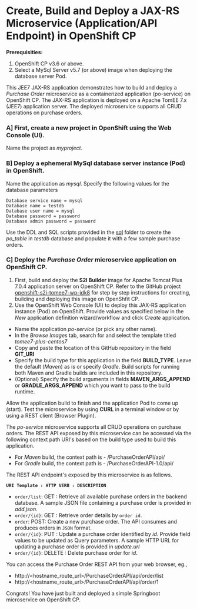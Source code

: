 #  Create, Build and Deploy a JAX-RS Microservice (Application/API Endpoint) in OpenShift CP

**Prerequisities:**
1.  OpenShift CP v3.6 or above.
2.  Select a MySql Server v5.7 (or above) image when deploying the database server Pod.

This JEE7 JAX-RS application demonstrates how to build and deploy a *Purchase Order* microservice as a containerized application (po-service) on OpenShift CP. The JAX-RS application is deployed on a Apache TomEE 7.x (JEE7) application server.  The deployed microservice supports all CRUD operations on purchase orders.

### A] First, create a new project in OpenShift using the Web Console (UI).
Name the project as *myproject*.
### B] Deploy a ephemeral MySql database server instance (Pod) in OpenShift.
Name the application as *mysql*.  Specify the following values for the database parameters
```
Database service name = mysql
Database name = testdb
Database user name = mysql
Database password = password
Database admin password = password
```
Use the DDL and SQL scripts provided in the [sql](https://github.com/ganrad/ocp-tomee7-jaxrs-po/tree/master/src/main/resources/META-INF/sql) folder to create the *po_table* in *testdb* database and populate it with a few sample purchase orders.

### C] Deploy the *Purchase Order* microservice application on OpenShift CP.
1. First, build and deploy the **S2I Builder** image for Apache Tomcat Plus 7.0.4 application server on OpenShift CP.  Refer to the GitHub project [openshift-s2i-tomee7-wp-jdk8](https://github.com/ganrad/openshift-s2i-tomee7-wp-jdk8) for step by step instructions for creating, building and deploying this image on OpenShfit CP.
2. Use the OpenShift Web Console (UI) to deploy this JAX-RS application instance (Pod) on OpenShift. Provide values as specified below in the *New* application definition wizard/workflow and click *Create* application.
- Name the application *po-service* (or pick any other name).
- In the *Browse Images* tab, search for and select the template titled *tomee7-plus-centos7*
- Copy and paste the location of this GitHub repository in the field **GIT_URI**
- Specify the build type for this application in the field **BUILD_TYPE**.  Leave the default (*Maven*) as is or specify *Gradle*.  Build scripts for running both Maven and Gradle builds are included in this repository.
- (Optional) Specify the build arguments in fields **MAVEN_ARGS_APPEND** or **GRADLE_ARGS_APPEND** which you want to pass to the build runtime.

Allow the application build to finish and the application Pod to come up (start).  Test the microservice by using **CURL** in a terminal window or by using a REST client (Browser Plugin).

The *po-service* microservice supports all CRUD operations on purchase orders. The REST API exposed by this microservice can be accessed via the following context path URI's based on the build type used to build this application.
- For *Maven* build, the context path is - /PurchaseOrderAPI/api/
- For *Gradle* build, the context path is - /PurchaseOrderAPI-1.0/api/

The REST API endpoint's exposed by this microservice is as follows.

**`URI Template : HTTP VERB : DESCRIPTION`**
- `order/list`: GET : Retrieve all available purchase orders in the backend database. A sample JSON file containing a purchase order is provided in *add.json*.
- `order/{id}`: GET : Retrieve order details by `order id`.
- `order`: POST: Create a new purchase order. The API consumes and produces orders in `JSON` format.
- `order/{id}`: PUT : Update a purchase order identified by *id*. Provide field values to be updated as Query parameters.  A sample HTTP URL for updating a purchase order is provided in *update.url*
- `order/{id}`: DELETE : Delete purchase order for *id*.

You can access the Purchase Order REST API from your web browser, eg.,
* http://<hostname_route_url>/PurchaseOrderAPI/api/order/list
* http://<hostname_route_url>/PurchaseOrderAPI/api/order/1

Congrats!  You have just built and deployed a simple Springboot microservice on OpenShift CP.
